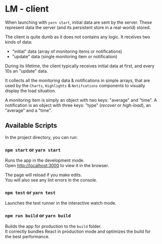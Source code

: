 # LM - client

When launching with `yarn start`, initial data are sent by the server.
These represent data the server (and its persistent store in a real-world) stored.

The client is quite dumb as it does not contains any logic. It receives two kinds of data: 
- "initial" data (array of monitoring items or notifications)
- "update" data (single monitoring item or notification)

During its lifetime, the client typically receives initial data at first, and every 10s an "update" data.
 
It collects all the monitoring data & notifications in simple arrays, that are used by the `Charts`, `Highlights` & `Notifcations` components to visually display the load situation.

A monitoring item is simply an object with two keys: "average" and "time".
A notification is an object with three keys: "type" (_recover_ or _high-load_), an "average" and a "time".

## Available Scripts

In the project directory, you can run:

### `npm start` or `yarn start`

Runs the app in the development mode.<br>
Open [http://localhost:3000](http://localhost:3000) to view it in the browser.

The page will reload if you make edits.<br>
You will also see any lint errors in the console.

### `npm test` or `yarn test`

Launches the test runner in the interactive watch mode.<br>

### `npm run build` or `yarn build`

Builds the app for production to the `build` folder.<br>
It correctly bundles React in production mode and optimizes the build for the best performance.
